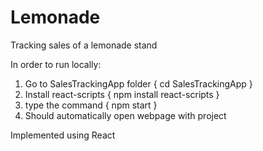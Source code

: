 # Lemonade
Tracking sales of a lemonade stand

In order to run locally:

1. Go to SalesTrackingApp folder 
   { cd SalesTrackingApp }
2. Install react-scripts
   { npm install react-scripts }
2. type the command 
   { npm start }
3. Should automatically open webpage with project

Implemented using React
